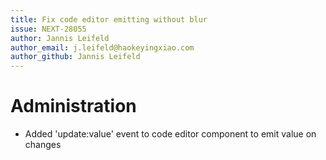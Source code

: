 ```yaml
---
title: Fix code editor emitting without blur
issue: NEXT-28055
author: Jannis Leifeld
author_email: j.leifeld@haokeyingxiao.com
author_github: Jannis Leifeld
---
```

# Administration
* Added 'update:value' event to code editor component to emit value on changes
